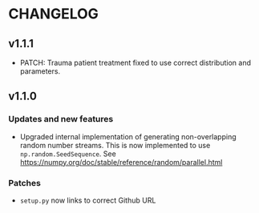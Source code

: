 # CHANGELOG

## v1.1.1

* PATCH: Trauma patient treatment fixed to use correct distribution and parameters.

## v1.1.0

### Updates and new features

* Upgraded internal implementation of generating non-overlapping random number streams. This is now implemented to use `np.random.SeedSequence`. See https://numpy.org/doc/stable/reference/random/parallel.html

### Patches

* `setup.py` now links to correct Github URL